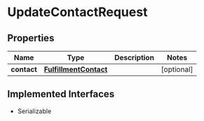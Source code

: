 

# UpdateContactRequest


## Properties

| Name | Type | Description | Notes |
|------------ | ------------- | ------------- | -------------|
|**contact** | [**FulfillmentContact**](FulfillmentContact.md) |  |  [optional] |


## Implemented Interfaces

* Serializable



